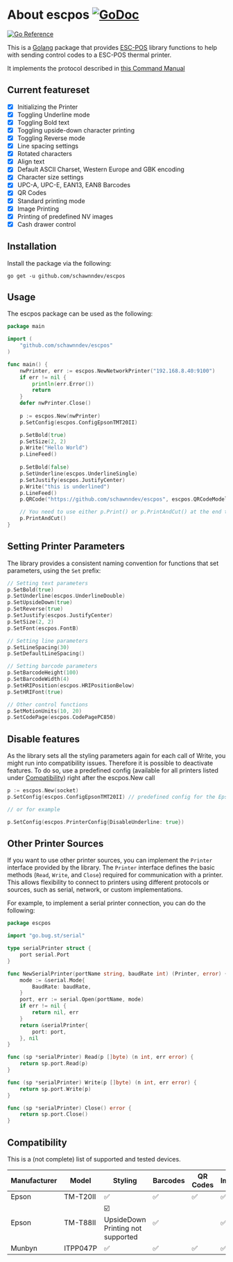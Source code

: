 # About escpos [![GoDoc](https://godoc.org/github.com/schawnndev/escpos?status.svg)](https://godoc.org/github.com/schawnndev/escpos)
[![Go Reference](https://pkg.go.dev/badge/github.com/schawnndev/escpos.svg)](https://pkg.go.dev/github.com/schawnndev/escpos)

This is a [Golang](http://www.golang.org/project) package that provides
[ESC-POS](https://en.wikipedia.org/wiki/ESC/P) library functions to help with
sending control codes to a ESC-POS thermal printer.

It implements the protocol described in [this Command Manual](https://pos-x.com/download/escpos-programming-manual/)

## Current featureset
  * [x] Initializing the Printer
  * [x] Toggling Underline mode
  * [x] Toggling Bold text
  * [x] Toggling upside-down character printing
  * [x] Toggling Reverse mode
  * [x] Line spacing settings
  * [x] Rotated characters
  * [x] Align text
  * [x] Default ASCII Charset, Western Europe and GBK encoding
  * [x] Character size settings
  * [x] UPC-A, UPC-E, EAN13, EAN8 Barcodes
  * [x] QR Codes
  * [x] Standard printing mode
  * [x] Image Printing
  * [x] Printing of predefined NV images
  * [x] Cash drawer control

## Installation ##

Install the package via the following:

    go get -u github.com/schawnndev/escpos

## Usage ##

The escpos package can be used as the following:

```go
package main

import (
	"github.com/schawnndev/escpos"
)

func main() {
	nwPrinter, err := escpos.NewNetworkPrinter("192.168.8.40:9100")
	if err != nil {
		println(err.Error())
		return
	}
	defer nwPrinter.Close()
	
	p := escpos.New(nwPrinter)
	p.SetConfig(escpos.ConfigEpsonTMT20II)

	p.SetBold(true)
	p.SetSize(2, 2)
	p.Write("Hello World")
	p.LineFeed()
	
	p.SetBold(false)
	p.SetUnderline(escpos.UnderlineSingle)
	p.SetJustify(escpos.JustifyCenter)
	p.Write("this is underlined")
	p.LineFeed()
	p.QRCode("https://github.com/schawnndev/escpos", escpos.QRCodeModel2, 3, escpos.QRCodeErrorCorrectionLevelL)

	// You need to use either p.Print() or p.PrintAndCut() at the end to send the data to the printer.
	p.PrintAndCut()
}
```

## Setting Printer Parameters ##

The library provides a consistent naming convention for functions that set parameters, using the `Set` prefix:

```go
// Setting text parameters
p.SetBold(true)
p.SetUnderline(escpos.UnderlineDouble)
p.SetUpsideDown(true)
p.SetReverse(true)
p.SetJustify(escpos.JustifyCenter)
p.SetSize(2, 2)
p.SetFont(escpos.FontB)

// Setting line parameters
p.SetLineSpacing(30)
p.SetDefaultLineSpacing()

// Setting barcode parameters
p.SetBarcodeHeight(100)
p.SetBarcodeWidth(4)
p.SetHRIPosition(escpos.HRIPositionBelow)
p.SetHRIFont(true)

// Other control functions
p.SetMotionUnits(10, 20)
p.SetCodePage(escpos.CodePagePC850)
```

## Disable features ##

As the library sets all the styling parameters again for each call of Write, you might run into compatibility issues. Therefore it is possible to deactivate features.
To do so, use a predefined config (available for all printers listed under [Compatibility](#Compatibility)) right after the escpos.New call

```go
p := escpos.New(socket)
p.SetConfig(escpos.ConfigEpsonTMT20II) // predefined config for the Epson TM-T20II

// or for example

p.SetConfig(escpos.PrinterConfig{DisableUnderline: true})
```

## Other Printer Sources ##

If you want to use other printer sources, you can implement the `Printer` interface provided by the library.
The `Printer` interface defines the basic methods (`Read`, `Write`, and `Close`) required for communication with a printer.
This allows flexibility to connect to printers using different protocols or sources, such as serial, network, or custom implementations.

For example, to implement a serial printer connection, you can do the following:

```go
package escpos

import "go.bug.st/serial"

type serialPrinter struct {
	port serial.Port
}

func NewSerialPrinter(portName string, baudRate int) (Printer, error) {
	mode := &serial.Mode{
		BaudRate: baudRate,
	}
	port, err := serial.Open(portName, mode)
	if err != nil {
		return nil, err
	}
	return &serialPrinter{
		port: port,
	}, nil
}

func (sp *serialPrinter) Read(p []byte) (n int, err error) {
	return sp.port.Read(p)
}

func (sp *serialPrinter) Write(p []byte) (n int, err error) {
	return sp.port.Write(p)
}

func (sp *serialPrinter) Close() error {
    return sp.port.Close()
}
```

## Compatibility ##

This is a (not complete) list of supported and tested devices.

| Manufacturer | Model    | Styling   | Barcodes | QR Codes | Images |
|--------------|----------| --------- | -------- | ------ | ------ |
| Epson        | TM-T20II | ✅        | ✅        | ✅     | ✅     |
| Epson        | TM-T88II | ☑️<br/>UpsideDown Printing not supported  | ✅        |       | ✅     |
| Munbyn       | ITPP047P | ✅  | ✅        |  ✅    | ✅     |
